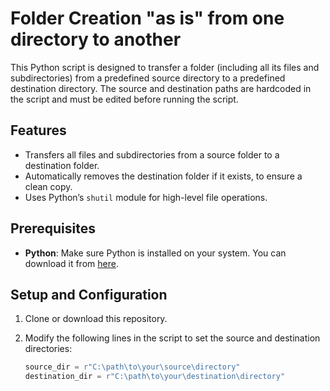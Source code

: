 # Folder Creation "as is" from one directory to another

This Python script is designed to transfer a folder (including all its files and subdirectories) from a predefined source directory to a predefined destination directory. The source and destination paths are hardcoded in the script and must be edited before running the script.

## Features

- Transfers all files and subdirectories from a source folder to a destination folder.
- Automatically removes the destination folder if it exists, to ensure a clean copy.
- Uses Python’s `shutil` module for high-level file operations.

## Prerequisites

- **Python**: Make sure Python is installed on your system. You can download it from [here](https://www.python.org/downloads/).

## Setup and Configuration

1. Clone or download this repository.
2. Modify the following lines in the script to set the source and destination directories:

   ```python
   source_dir = r"C:\path\to\your\source\directory"
   destination_dir = r"C:\path\to\your\destination\directory"
